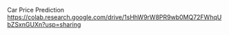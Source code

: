 Car Price Prediction
https://colab.research.google.com/drive/1sHhW9rW8PR9wb0MQ72FWhqUbZSxnGUXn?usp=sharing
